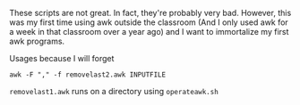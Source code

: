 These scripts are not great. In fact, they're probably very bad. However,
this was my first time using awk outside the classroom (And I only used 
awk for a week in that classroom over a year ago) and I want to 
immortalize my first awk programs.

Usages because I will forget

```
awk -F "," -f removelast2.awk INPUTFILE
```

`removelast1.awk` runs on a directory using `operateawk.sh`
